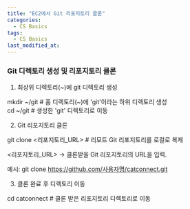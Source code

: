 ```yaml
---
title: "EC2에서 Git 리포지토리 클론"
categories:
  - CS Basics
tags:
  - CS Basics
last_modified_at: 
---
```


### Git 디렉토리 생성 및 리포지토리 클론

1) 최상위 디렉토리(~)에 git 디렉토리 생성

mkdir ~/git # 홈 디렉토리(~)에 'git'이라는 하위 디렉토리 생성    
cd ~/git   # 생성한 'git' 디렉토리로 이동  

2) Git 리포지토리 클론

git clone <리포지토리_URL>  # 리모트 Git 리포지토리를 로컬로 복제

<리포지토리_URL> → 클론받을 Git 리포지토리의 URL을 입력.

예시: git clone https://github.com/사용자명/catconnect.git  
  

     
3) 클론 완료 후 디렉토리 이동

cd catconnect  # 클론 받은 리포지토리 디렉토리로 이동
